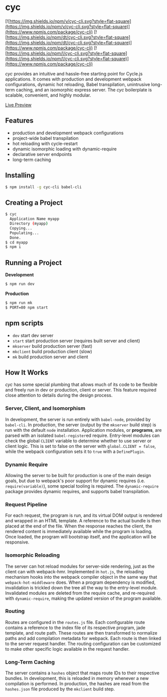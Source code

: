 # cyc

[![https://img.shields.io/npm/v/cyc-cli.svg?style=flat-square](https://img.shields.io/npm/v/cyc-cli.svg?style=flat-square)](https://www.npmjs.com/package/cyc-cli)
[![https://img.shields.io/npm/dt/cyc-cli.svg?style=flat-square](https://img.shields.io/npm/dt/cyc-cli.svg?style=flat-square)](https://www.npmjs.com/package/cyc-cli)
[![https://img.shields.io/npm/l/cyc-cli.svg?style=flat-square](https://img.shields.io/npm/l/cyc-cli.svg?style=flat-square)](https://www.npmjs.com/package/cyc-cli)

*cyc* provides an intuitive and hassle-free starting point for Cycle.js applications. It comes with production and development webpack configurations, dynamic hot reloading, Babel transpilation, unintrusive long-term caching, and an isomorphic express server. The *cyc* boilerplate is scalable, convenient, and highly modular.

[Live Preview](http://edge.github.io/cyc/)

## Features
- production and development webpack configurations
- project-wide babel transpilation
- hot reloading with cycle-restart
- dynamic isomorphic loading with dynamic-require
- declarative server endpoints
- long-term caching

## Installing

```sh
$ npm install -g cyc-cli babel-cli
```

## Creating a Project

```sh
$ cyc
  Application Name myapp
  Directory (myapp)
  Copying...
  Populating...
  Done.
$ cd myapp
$ npm i
```

## Running a Project

**Development**
```sh
$ npm run dev
```

**Production**
```sh
$ npm run mk
$ PORT=80 npm start
```

## npm scripts

- `dev` start dev server
- `start` start production server (requires built server and client)
- `mkserver` build production server (fast)
- `mkclient` build production client (slow)
- `mk` build production server and client

## How It Works

*cyc* has some special plumbing that allows much of its code to be flexible and freely run in dev or production, client or server. This feature required close attention to details during the design process.

### Server, Client, and Isomorphism

In development, the server is run entirely with `babel-node`, provided by `babel-cli`. In production, the server (output by the `mkserver` build step) is run with the default `node` installation. Application modules, or **programs**, are parsed with an isolated `babel-register`ed require. Entry-level modules can check the global `CLIENT` variable to determine whether to use server or client logic. This is set to false on the server with `global.CLIENT = false`, while the webpack configuration sets it to `true` with a `DefinePlugin`.

### Dynamic Require

Allowing the server to be built for production is one of the main design goals, but due to webpack's poor support for dynamic requires (i.e. `require(variable)`), some special tooling is required. The `dynamic-require` package provides dynamic requires, and supports babel transpilation.

### Request Pipeline

For each request, the program is run, and its virtual DOM output is rendered and wrapped in an HTML template. A reference to the actual bundle is then placed at the end of the file. When the response reaches the client, the rendered content is immediately available while the program is loading. Once loaded, the program will bootstrap itself, and the application will be responsive.

### Isomorphic Reloading

The server can hot reload modules for server-side rendering, just as the client can with webpack-hmr. Implemented in `hot.js`, the reloading mechanism hooks into the webpack compiler object in the same way that `webpack-hot-middleware` does. When a program dependency is modified, invalidation is trickled down the tree all the way to the entry-level module. Invalidated modules are deleted from the require cache, and re-required with `dynamic-require`, making the updated version of the program available.

### Routing

Routes are configured in the `routes.js` file. Each configurable route contains a reference to the index file of its respective program, jade template, and route path. These routes are then transformed to normalize paths and add compilation metadata for webpack. Each route is then linked to the server request handler. The routing configuration can be customized to make other specific logic available in the request handler.

### Long-Term Caching

The server contains a `hashes` object that maps route IDs to their respective bundles. In development, this is reloaded in memory whenever a new compilation is performed. In production, the hashes are read from the `hashes.json` file produced by the `mkclient` build step.
